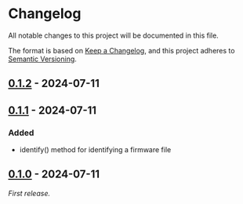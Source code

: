 # Changelog

All notable changes to this project will be documented in this file.

The format is based on [Keep a Changelog](https://keepachangelog.com/en/1.1.0/),
and this project adheres to [Semantic Versioning](https://semver.org/spec/v2.0.0.html).

## [0.1.2] - 2024-07-11


## [0.1.1] - 2024-07-11

### Added

- identify() method for identifying a firmware file

## [0.1.0] - 2024-07-11

_First release._


[0.1.2]: https://github.com/int-brain-lab/tycmd-wrapper/releases/tag/v0.1.2
[0.1.1]: https://github.com/int-brain-lab/tycmd-wrapper/releases/tag/v0.1.1
[0.1.0]: https://github.com/int-brain-lab/tycmd-wrapper/releases/tag/v0.1.0
